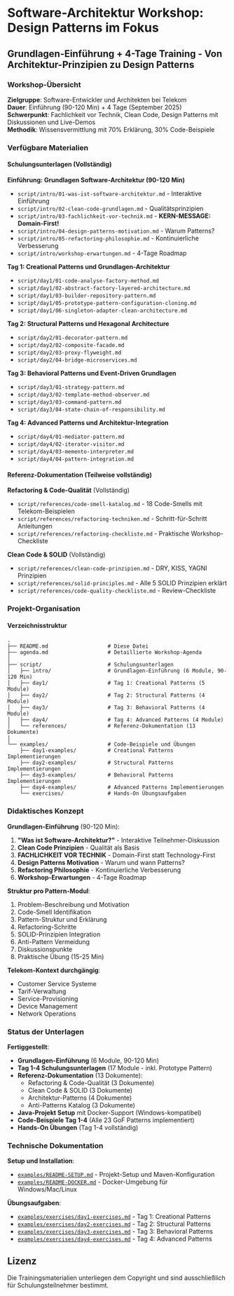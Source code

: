 # Software-Architektur Workshop: Design Patterns im Fokus

## Grundlagen-Einführung + 4-Tage Training - Von Architektur-Prinzipien zu Design Patterns

### Workshop-Übersicht

**Zielgruppe**: Software-Entwickler und Architekten bei Telekom  
**Dauer**: Einführung (90-120 Min) + 4 Tage (September 2025)  
**Schwerpunkt**: Fachlichkeit vor Technik, Clean Code, Design Patterns mit Diskussionen und Live-Demos  
**Methodik**: Wissensvermittlung mit 70% Erklärung, 30% Code-Beispiele

### Verfügbare Materialien

#### Schulungsunterlagen (Vollständig)

**Einführung: Grundlagen Software-Architektur (90-120 Min)**
- `script/intro/01-was-ist-software-architektur.md` - Interaktive Einführung
- `script/intro/02-clean-code-grundlagen.md` - Qualitätsprinzipien
- `script/intro/03-fachlichkeit-vor-technik.md` - **KERN-MESSAGE: Domain-First!**
- `script/intro/04-design-patterns-motivation.md` - Warum Patterns?
- `script/intro/05-refactoring-philosophie.md` - Kontinuierliche Verbesserung
- `script/intro/workshop-erwartungen.md` - 4-Tage Roadmap

**Tag 1: Creational Patterns und Grundlagen-Architektur**
- `script/day1/01-code-analyse-factory-method.md`
- `script/day1/02-abstract-factory-layered-architecture.md`
- `script/day1/03-builder-repository-pattern.md`
- `script/day1/05-prototype-pattern-configuration-cloning.md`
- `script/day1/06-singleton-adapter-clean-architecture.md`

**Tag 2: Structural Patterns und Hexagonal Architecture**
- `script/day2/01-decorator-pattern.md`
- `script/day2/02-composite-facade.md`
- `script/day2/03-proxy-flyweight.md`
- `script/day2/04-bridge-microservices.md`

**Tag 3: Behavioral Patterns und Event-Driven Grundlagen**
- `script/day3/01-strategy-pattern.md`
- `script/day3/02-template-method-observer.md`
- `script/day3/03-command-pattern.md`
- `script/day3/04-state-chain-of-responsibility.md`

**Tag 4: Advanced Patterns und Architektur-Integration**
- `script/day4/01-mediator-pattern.md`
- `script/day4/02-iterator-visitor.md`
- `script/day4/03-memento-interpreter.md`
- `script/day4/04-pattern-integration.md`

#### Referenz-Dokumentation (Teilweise vollständig)

**Refactoring & Code-Qualität** (Vollständig)
- `script/references/code-smell-katalog.md` - 18 Code-Smells mit Telekom-Beispielen
- `script/references/refactoring-techniken.md` - Schritt-für-Schritt Anleitungen
- `script/references/refactoring-checkliste.md` - Praktische Workshop-Checkliste

**Clean Code & SOLID** (Vollständig)
- `script/references/clean-code-prinzipien.md` - DRY, KISS, YAGNI Prinzipien
- `script/references/solid-principles.md` - Alle 5 SOLID Prinzipien erklärt
- `script/references/code-quality-checkliste.md` - Review-Checkliste

### Projekt-Organisation

#### Verzeichnisstruktur

```
.
├── README.md                   # Diese Datei
├── agenda.md                   # Detaillierte Workshop-Agenda
│
├── script/                     # Schulungsunterlagen
│   ├── intro/                  # Grundlagen-Einführung (6 Module, 90-120 Min)
│   ├── day1/                   # Tag 1: Creational Patterns (5 Module)
│   ├── day2/                   # Tag 2: Structural Patterns (4 Module)
│   ├── day3/                   # Tag 3: Behavioral Patterns (4 Module)
│   ├── day4/                   # Tag 4: Advanced Patterns (4 Module)
│   └── references/             # Referenz-Dokumentation (13 Dokumente)
│
└── examples/                   # Code-Beispiele und Übungen
    ├── day1-examples/          # Creational Patterns Implementierungen
    ├── day2-examples/          # Structural Patterns Implementierungen
    ├── day3-examples/          # Behavioral Patterns Implementierungen
    ├── day4-examples/          # Advanced Patterns Implementierungen
    └── exercises/              # Hands-On Übungsaufgaben
```

### Didaktisches Konzept

**Grundlagen-Einführung** (90-120 Min):
1. **"Was ist Software-Architektur?"** - Interaktive Teilnehmer-Diskussion
2. **Clean Code Prinzipien** - Qualität als Basis
3. **FACHLICHKEIT VOR TECHNIK** - Domain-First statt Technology-First  
4. **Design Patterns Motivation** - Warum und wann Patterns?
5. **Refactoring Philosophie** - Kontinuierliche Verbesserung
6. **Workshop-Erwartungen** - 4-Tage Roadmap

**Struktur pro Pattern-Modul**:
1. Problem-Beschreibung und Motivation
2. Code-Smell Identifikation
3. Pattern-Struktur und Erklärung
4. Refactoring-Schritte
5. SOLID-Prinzipien Integration
6. Anti-Pattern Vermeidung
7. Diskussionspunkte
8. Praktische Übung (15-25 Min)

**Telekom-Kontext durchgängig**:
- Customer Service Systeme
- Tarif-Verwaltung
- Service-Provisioning
- Device Management
- Network Operations

### Status der Unterlagen

**Fertiggestellt**:
- **Grundlagen-Einführung** (6 Module, 90-120 Min)
- **Tag 1-4 Schulungsunterlagen** (17 Module - inkl. Prototype Pattern)
- **Referenz-Dokumentation** (13 Dokumente):
  - Refactoring & Code-Qualität (3 Dokumente)
  - Clean Code & SOLID (3 Dokumente)
  - Architektur-Patterns (4 Dokumente)
  - Anti-Patterns Katalog (3 Dokumente)
- **Java-Projekt Setup** mit Docker-Support (Windows-kompatibel)
- **Code-Beispiele Tag 1-4** (Alle 23 GoF Patterns implementiert)
- **Hands-On Übungen** (Tag 1-4 vollständig)

### Technische Dokumentation

**Setup und Installation**:
- [`examples/README-SETUP.md`](examples/README-SETUP.md) - Projekt-Setup und Maven-Konfiguration
- [`examples/README-DOCKER.md`](examples/README-DOCKER.md) - Docker-Umgebung für Windows/Mac/Linux

**Übungsaufgaben**:
- [`examples/exercises/day1-exercises.md`](examples/exercises/day1-exercises.md) - Tag 1: Creational Patterns
- [`examples/exercises/day2-exercises.md`](examples/exercises/day2-exercises.md) - Tag 2: Structural Patterns
- [`examples/exercises/day3-exercises.md`](examples/exercises/day3-exercises.md) - Tag 3: Behavioral Patterns
- [`examples/exercises/day4-exercises.md`](examples/exercises/day4-exercises.md) - Tag 4: Advanced Patterns

## Lizenz

Die Trainingsmaterialien unterliegen dem Copyright und sind ausschließlich für Schulungsteilnehmer bestimmt.